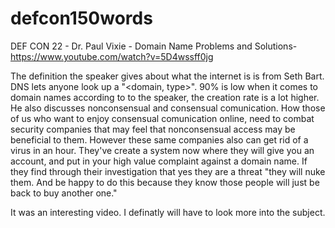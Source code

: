 # defcon150words


DEF CON 22 - Dr. Paul Vixie - Domain Name Problems and Solutions-  https://www.youtube.com/watch?v=5D4wssff0jg




The definition the speaker gives about what the internet is is from Seth Bart. DNS lets anyone look up a "<domain, type>". 90% is low when it comes to domain names according to to the speaker, the creation rate is a lot higher. He also discusses nonconsensual and consensual comunication. How those of us who want to enjoy consensual comunication online, need to combat security companies that may feel that nonconsensual access may be beneficial to them. However these same companies also can get rid of a virus in an hour. They've create a system now where they will give you an account, and put in your high value complaint against a domain name. If they find through their investigation that yes they are a threat "they will nuke them. And be happy to do this because they know those people will just be back to buy another one." 

It was an interesting video. I definatly will have to look more into the subject. 

